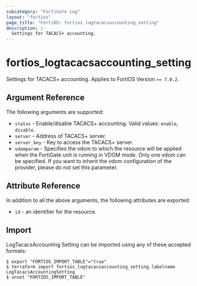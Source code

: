 ```yaml
---
subcategory: "FortiGate Log"
layout: "fortios"
page_title: "FortiOS: fortios_logtacacsaccounting_setting"
description: |-
  Settings for TACACS+ accounting.
---
```


# fortios_logtacacsaccounting_setting
Settings for TACACS+ accounting. Applies to FortiOS Version `>= 7.0.2`.

## Argument Reference

The following arguments are supported:

* `status` - Enable/disable TACACS+ accounting. Valid values: `enable`, `disable`.
* `server` - Address of TACACS+ server.
* `server_key` - Key to access the TACACS+ server.
* `vdomparam` - Specifies the vdom to which the resource will be applied when the FortiGate unit is running in VDOM mode. Only one vdom can be specified. If you want to inherit the vdom configuration of the provider, please do not set this parameter.


## Attribute Reference

In addition to all the above arguments, the following attributes are exported:
* `id` - an identifier for the resource.

## Import

LogTacacsAccounting Setting can be imported using any of these accepted formats:
```
$ export "FORTIOS_IMPORT_TABLE"="true"
$ terraform import fortios_logtacacsaccounting_setting.labelname LogTacacsAccountingSetting
$ unset "FORTIOS_IMPORT_TABLE"
```
